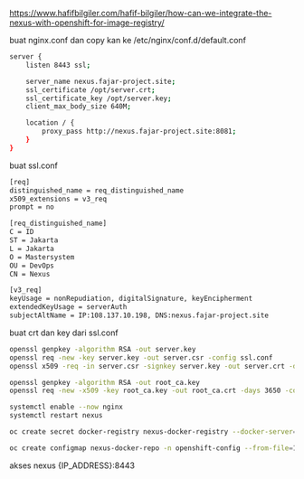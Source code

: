 <https://www.hafifbilgiler.com/hafif-bilgiler/how-can-we-integrate-the-nexus-with-openshift-for-image-registry/>

buat nginx.conf dan copy kan ke /etc/nginx/conf.d/default.conf

```sh
server {
    listen 8443 ssl;

    server_name nexus.fajar-project.site;
    ssl_certificate /opt/server.crt;
    ssl_certificate_key /opt/server.key;
    client_max_body_size 640M;

    location / {
        proxy_pass http://nexus.fajar-project.site:8081;
    }
}
```

buat ssl.conf

```sh
[req]
distinguished_name = req_distinguished_name
x509_extensions = v3_req
prompt = no

[req_distinguished_name]
C = ID
ST = Jakarta
L = Jakarta
O = Mastersystem
OU = DevOps
CN = Nexus

[v3_req]
keyUsage = nonRepudiation, digitalSignature, keyEncipherment
extendedKeyUsage = serverAuth
subjectAltName = IP:108.137.10.198, DNS:nexus.fajar-project.site
```

buat crt dan key dari ssl.conf

```sh
openssl genpkey -algorithm RSA -out server.key
openssl req -new -key server.key -out server.csr -config ssl.conf
openssl x509 -req -in server.csr -signkey server.key -out server.crt -days 365
```

```sh
openssl genpkey -algorithm RSA -out root_ca.key
openssl req -new -x509 -key root_ca.key -out root_ca.crt -days 3650 -config ssl.conf
```

```sh
systemctl enable --now nginx
systemctl restart nexus
```

```sh
oc create secret docker-registry nexus-docker-registry --docker-server=108.137.10.198:8443 --docker-username=admin --docker-password=P@ssw0rd123

oc create configmap nexus-docker-repo -n openshift-config --from-file=108.137.10.198:8443=root_ca.crt
```

akses nexus {IP_ADDRESS}:8443
